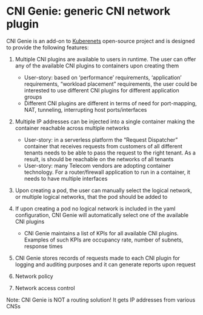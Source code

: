 # CNI Genie: generic CNI network plugin

CNI Genie is an add-on to [Kuberenets](https://github.com/kubernetes/kubernetes) open-source project and is designed to provide the following features:

1. Multiple CNI plugins are available to users in runtime. The user can offer any of the available CNI plugins to containers upon creating them
    - User-story: based on ‘performance’ requirements, ‘application’ requirements, “workload placement” requirements, the user could be interested to use different CNI plugins for different application groups
    - Different CNI plugins are different in terms of need for port-mapping, NAT, tunneling, interrupting host ports/interfaces

2. Multiple IP addresses can be injected into a single container making the container reachable across multiple networks
    - User-story: in a serverless platform the “Request Dispatcher” container that receives requests from customers of all different tenants needs to be able to pass the request to the right tenant. As a result, is should be reachable on the networks of all tenants
    - User-story: many Telecom vendors are adopting container technology. For a router/firewall application to run in a container, it needs to have multiple interfaces

3. Upon creating a pod, the user can manually select the logical network, or multiple logical networks, that the pod should be added to

4. If upon creating a pod no logical network is included in the yaml configuration, CNI Genie will automatically select one of the available CNI plugins
    - CNI Genie maintains a list of KPIs for all available CNI plugins. Examples of such KPIs are occupancy rate, number of subnets, response times

5. CNI Genie stores records of requests made to each CNI plugin for logging and auditing purposes and it can generate reports upon request

6. Network policy

7. Network access control

Note: CNI Genie is NOT a routing solution! It gets IP addresses from various CNSs
